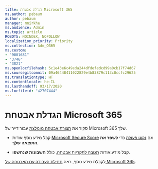 ```yaml
---
title: הגדלת אבטחת Microsoft 365
ms.author: pebaum
author: pebaum
manager: mnirkhe
ms.audience: Admin
ms.topic: article
ROBOTS: NOINDEX, NOFOLLOW
localization_priority: Priority
ms.collection: Adm_O365
ms.custom:
- "9001681"
- "3746"
- "3821"
ms.openlocfilehash: 5c1e43e6c49eda244dfdefedcd99a0cb17f74d67
ms.sourcegitcommit: 09a46448411022829e4b83879c113c0ccfc29625
ms.translationtype: HT
ms.contentlocale: he-IL
ms.lasthandoff: 03/17/2020
ms.locfileid: "42707444"
---
```

# <a name="increase-microsoft-365-security"></a>הגדלת אבטחת Microsoft 365

סקור את [תצורת אבטחה מומלצת](https://docs.microsoft.com/microsoft-365/security/office-365-security/tenant-wide-setup-for-increased-security?view=o365-worldwide) עבור דייר של Microsoft 365 שלך.

- קבל מידע נוסף אודות [Microsoft Secure Score](https://docs.microsoft.com/microsoft-365/security/mtp/microsoft-secure-score?view=o365-worldwide) וגם [נקוט פעולה](https://docs.microsoft.com/microsoft-365/security/mtp/microsoft-secure-score?view=o365-worldwide#take-action-to-improve-your-score) כדי **לשפר את התוצאה שלך**.

- קבל מידע אודות [תגובה לתקריות אבטחה](https://docs.microsoft.com/microsoft-365/security/office-365-security/office365-security-incident-response-overview?view=o365-worldwide), כולל **חשבונות שנחשפו**.

לקבלת מידע נוסף, ראה [תחילת העבודה עם האבטחה של Microsoft 365](https://docs.microsoft.com/microsoft-365/security/office-365-security/security-roadmap?view=o365-worldwide). 
